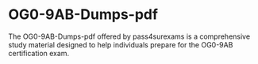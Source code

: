 # OG0-9AB-Dumps-pdf
The OG0-9AB-Dumps-pdf offered by pass4surexams is a comprehensive study material designed to help individuals prepare for the OG0-9AB certification exam.
